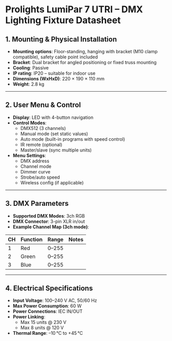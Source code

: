 # Prolights LumiPar 7 UTRI – DMX Lighting Fixture Datasheet

## 1. Mounting & Physical Installation

* **Mounting options**: Floor-standing, hanging with bracket (M10 clamp compatible), safety cable point included
* **Bracket**: Dual bracket for angled positioning or fixed truss mounting
* **Cooling**: Passive
* **IP rating**: IP20 – suitable for indoor use
* **Dimensions (WxHxD)**: 220 × 190 × 110 mm
* **Weight**: 2.8 kg

---

## 2. User Menu & Control

* **Display**: LED with 4-button navigation
* **Control Modes**:
  * DMX512 (3 channels)
  * Manual mode (set static values)
  * Auto mode (built-in programs with speed control)
  * IR remote (optional)
  * Master/slave (sync multiple units)
* **Menu Settings**:
  * DMX address
  * Channel mode
  * Dimmer curve
  * Strobe/auto speed
  * Wireless config (if applicable)

---

## 3. DMX Parameters

* **Supported DMX Modes**: 3ch RGB
* **DMX Connector**: 3-pin XLR in/out
* **Example Channel Map (3ch mode)**:

| CH | Function | Range | Notes |
| -- | -------- | ----- | ----- |
| 1  | Red      | 0–255 |       |
| 2  | Green    | 0–255 |       |
| 3  | Blue     | 0–255 |       |

---

## 4. Electrical Specifications

* **Input Voltage**: 100–240 V AC, 50/60 Hz
* **Max Power Consumption**: 60 W
* **Power Connections**: IEC IN/OUT
* **Power Linking**:
  * Max 15 units @ 230 V
  * Max 8 units @ 120 V
* **Thermal Range**: –10 °C to +45 °C

